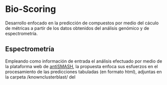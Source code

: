 # Bio-Scoring
Desarrollo enfocado en la predicción de compuestos por medio del cáculo de métricas a partir de los datos obtenidos del análisis genómico y de espectrometría. 

## Espectrometría
Empleando como información de entrada el análisis efectuado por medio de la plataforma web de [antiSMASH](https://antismash.secondarymetabolites.org/#!/start), la propuesta enfoca sus esfuerzos en el procesamiento de las predicciones tabuladas (en formato html), adjuntas en la carpeta /knownclusterblast/ del 

